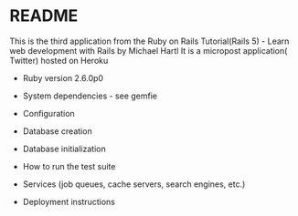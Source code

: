 # README

This is the third application from the Ruby on Rails Tutorial(Rails 5) - Learn web development with Rails by Michael Hartl
It is a micropost application( Twitter) hosted on Heroku


* Ruby version 2.6.0p0

* System dependencies - see gemfie

* Configuration

* Database creation 

* Database initialization

* How to run the test suite

* Services (job queues, cache servers, search engines, etc.)

* Deployment instructions


